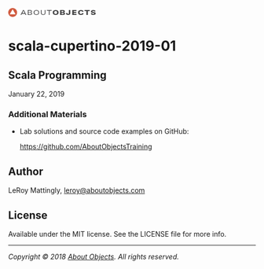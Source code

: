 <div>
<a href="https://www.aboutobjects.com"><img src="ao-logo.png" height=18 style="height: 18px;"/></a>
</div>

# scala-cupertino-2019-01

## Scala Programming

January 22, 2019


### Additional Materials

* Lab solutions and source code examples on GitHub: 
  
  https://github.com/AboutObjectsTraining

## Author

LeRoy Mattingly, leroy@aboutobjects.com

## License

Available under the MIT license. See the LICENSE file for more info.

___

_Copyright &copy; 2018 [About Objects](https://www.aboutobjects.com). All rights reserved._


